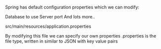 Spring has default configuration properties which we can modify: 

Database to use
Server port
And lots more.. 

src/main/resources/application.properties

By modifying this file we can specify our own properties
.properties is the file type, written in similar to JSON with key value pairs

